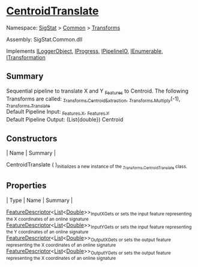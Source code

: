 # [CentroidTranslate](./CentroidTranslate.md)

Namespace: [SigStat]() > [Common](./../README.md) > [Transforms](./README.md)

Assembly: SigStat.Common.dll

Implements [ILoggerObject](./../ILoggerObject.md), [IProgress](./../Helpers/IProgress.md), [IPipelineIO](./../Pipeline/IPipelineIO.md), [IEnumerable](https://docs.microsoft.com/en-us/dotnet/api/System.Collections.IEnumerable), [ITransformation](./../ITransformation.md)

## Summary
Sequential pipeline to translate X and Y [<sub>Features</sub>](https://github.com/hargitomi97/sigstat/blob/master/docs/md/SigStat/Common/Features.md) to Centroid.  The following Transforms are called: [<sub>Transforms.CentroidExtraction</sub>](https://github.com/hargitomi97/sigstat/blob/master/docs/md/SigStat/Common/Transforms/CentroidExtraction.md), [<sub>Transforms.Multiply</sub>](https://github.com/hargitomi97/sigstat/blob/master/docs/md/SigStat/Common/Transforms/Multiply.md)(-1), [<sub>Transforms.Translate</sub>](https://github.com/hargitomi97/sigstat/blob/master/docs/md/SigStat/Common/Transforms/Translate.md)<br>Default Pipeline Input: [<sub>Features.X</sub>](https://github.com/hargitomi97/sigstat/blob/master/docs/md/SigStat/Common/Features.md), [<sub>Features.Y</sub>](https://github.com/hargitomi97/sigstat/blob/master/docs/md/SigStat/Common/Features.md)<br>Default Pipeline Output: (List{double}) Centroid

## Constructors

| Name | Summary | 

CentroidTranslate (  )<sub>Initializes a new instance of the [<sub>Transforms.CentroidTranslate</sub>](https://github.com/hargitomi97/sigstat/blob/master/docs/md/SigStat/Common/Transforms/CentroidTranslate.md) class.</sub>


## Properties

| Type | Name | Summary | 

[FeatureDescriptor](./../FeatureDescriptor-1.md)\<[List](https://docs.microsoft.com/en-us/dotnet/api/System.Collections.Generic.List-1)\<[Double](https://docs.microsoft.com/en-us/dotnet/api/System.Double)>><sub>InputX</sub><sub>Gets or sets the input feature representing the X coordinates of an online signature</sub>
[FeatureDescriptor](./../FeatureDescriptor-1.md)\<[List](https://docs.microsoft.com/en-us/dotnet/api/System.Collections.Generic.List-1)\<[Double](https://docs.microsoft.com/en-us/dotnet/api/System.Double)>><sub>InputY</sub><sub>Gets or sets the input feature representing the Y coordinates of an online signature</sub>
[FeatureDescriptor](./../FeatureDescriptor-1.md)\<[List](https://docs.microsoft.com/en-us/dotnet/api/System.Collections.Generic.List-1)\<[Double](https://docs.microsoft.com/en-us/dotnet/api/System.Double)>><sub>OutputX</sub><sub>Gets or sets the output feature representing the X coordinates of an online signature</sub>
[FeatureDescriptor](./../FeatureDescriptor-1.md)\<[List](https://docs.microsoft.com/en-us/dotnet/api/System.Collections.Generic.List-1)\<[Double](https://docs.microsoft.com/en-us/dotnet/api/System.Double)>><sub>OutputY</sub><sub>Gets or sets the output feature representing the X coordinates of an online signature</sub>


